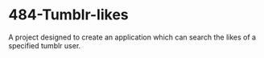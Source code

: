 # 484-Tumblr-likes
A project designed to create an application which can search the likes of a specified tumblr user.

